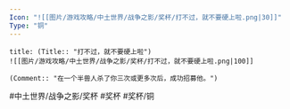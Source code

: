 ```yaml
---
Icon: "![[图片/游戏攻略/中土世界/战争之影/奖杯/打不过，就不要硬上啦.png|30]]"
Type: "铜"
---
```

```ad-common-bronze-trophy
title: (Title:: "打不过，就不要硬上啦")
![[图片/游戏攻略/中土世界/战争之影/奖杯/打不过，就不要硬上啦.png|100]]

(Comment:: "在一个半兽人杀了你三次或更多次后，成功招募他。")
```

#中土世界/战争之影/奖杯 #奖杯 #奖杯/铜
